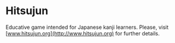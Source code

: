Hitsujun 
========

Educative game intended for Japanese kanji learners. Please, visit [www.hitsujun.org](http://www.hitsujun.org) for further details.
